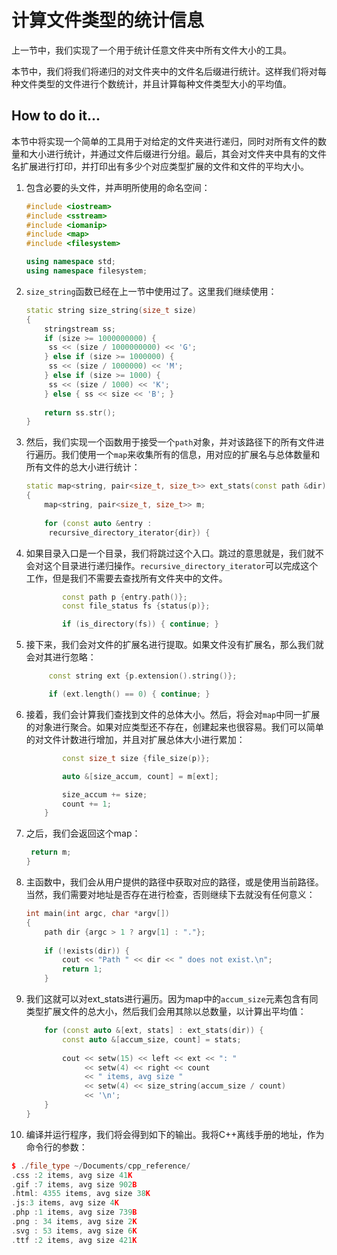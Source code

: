 # 计算文件类型的统计信息

上一节中，我们实现了一个用于统计任意文件夹中所有文件大小的工具。

本节中，我们将我们将递归的对文件夹中的文件名后缀进行统计。这样我们将对每种文件类型的文件进行个数统计，并且计算每种文件类型大小的平均值。

## How to do it...

本节中将实现一个简单的工具用于对给定的文件夹进行递归，同时对所有文件的数量和大小进行统计，并通过文件后缀进行分组。最后，其会对文件夹中具有的文件名扩展进行打印，并打印出有多少个对应类型扩展的文件和文件的平均大小。

1. 包含必要的头文件，并声明所使用的命名空间：

   ```c++
   #include <iostream>
   #include <sstream>
   #include <iomanip>
   #include <map>
   #include <filesystem>
   
   using namespace std;
   using namespace filesystem;
   ```

2. `size_string`函数已经在上一节中使用过了。这里我们继续使用：

   ```c++
   static string size_string(size_t size)
   {
       stringstream ss;
       if (size >= 1000000000) {
       	ss << (size / 1000000000) << 'G';
       } else if (size >= 1000000) {
       	ss << (size / 1000000) << 'M';
       } else if (size >= 1000) {
       	ss << (size / 1000) << 'K';
       } else { ss << size << 'B'; }
       
       return ss.str();
   }
   ```

3. 然后，我们实现一个函数用于接受一个`path`对象，并对该路径下的所有文件进行遍历。我们使用一个`map`来收集所有的信息，用对应的扩展名与总体数量和所有文件的总大小进行统计：

   ```c++
   static map<string, pair<size_t, size_t>> ext_stats(const path &dir)
   {
       map<string, pair<size_t, size_t>> m;
       
       for (const auto &entry :
       	recursive_directory_iterator{dir}) {	
   ```

4. 如果目录入口是一个目录，我们将跳过这个入口。跳过的意思就是，我们就不会对这个目录进行递归操作。`recursive_directory_iterator`可以完成这个工作，但是我们不需要去查找所有文件夹中的文件。

   ```c++
           const path p {entry.path()};
           const file_status fs {status(p)};
   
           if (is_directory(fs)) { continue; }		
   ```

5. 接下来，我们会对文件的扩展名进行提取。如果文件没有扩展名，那么我们就会对其进行忽略：

   ```c++
   		const string ext {p.extension().string()};
   
   		if (ext.length() == 0) { continue; }
   ```

6. 接着，我们会计算我们查找到文件的总体大小。然后，将会对`map`中同一扩展的对象进行聚合。如果对应类型还不存在，创建起来也很容易。我们可以简单的对文件计数进行增加，并且对扩展总体大小进行累加：

   ```c++
           const size_t size {file_size(p)};
   
           auto &[size_accum, count] = m[ext];
   
           size_accum += size;
           count += 1;
       }
   ```

7. 之后，我们会返回这个map：

   ```c++
   	return m;
   }
   ```

8. 主函数中，我们会从用户提供的路径中获取对应的路径，或是使用当前路径。当然，我们需要对地址是否存在进行检查，否则继续下去就没有任何意义：

   ```c++
   int main(int argc, char *argv[])
   {
       path dir {argc > 1 ? argv[1] : "."};
       
       if (!exists(dir)) {
           cout << "Path " << dir << " does not exist.\n";
           return 1;
       }
   ```

9. 我们这就可以对ext_stats进行遍历。因为map中的`accum_size`元素包含有同类型扩展文件的总大小，然后我们会用其除以总数量，以计算出平均值：

   ```c++
       for (const auto &[ext, stats] : ext_stats(dir)) {
           const auto &[accum_size, count] = stats;
           
           cout << setw(15) << left << ext << ": "
                << setw(4) << right << count
                << " items, avg size "
                << setw(4) << size_string(accum_size / count)
                << '\n';
       }
   }
   ```

10. 编译并运行程序，我们将会得到如下的输出。我将C++离线手册的地址，作为命令行的参数：

   ```c++
   $ ./file_type ~/Documents/cpp_reference/
   .css :2 items, avg size 41K
   .gif :7 items, avg size 902B
   .html: 4355 items, avg size 38K
   .js:3 items, avg size 4K
   .php :1 items, avg size 739B
   .png : 34 items, avg size 2K
   .svg : 53 items, avg size 6K
   .ttf :2 items, avg size 421K
   ```

   

